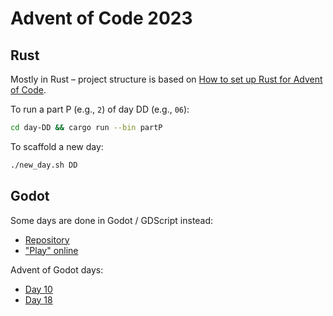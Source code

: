 # Advent of Code 2023

## Rust

Mostly in Rust – project structure is based on [How to set up Rust for Advent of Code](https://www.youtube.com/watch?v=fEQv-cqzbPg).

To run a part P (e.g., `2`) of day DD (e.g., `06`):

```bash
cd day-DD && cargo run --bin partP
```

To scaffold a new day:

```bash
./new_day.sh DD
```

## Godot

Some days are done in Godot / GDScript instead:

- [Repository](https://github.com/MikulasZelinka/advent-of-godot-2023)
- ["Play" online](https://advent-of-godot-2023.netlify.app/)

Advent of Godot days:

- [Day 10](https://github.com/MikulasZelinka/advent-of-godot-2023/blob/7ab87545216b8aa769f2539f628c524f6a4f842d/scenes/day-10/map.gd)
- [Day 18](https://github.com/MikulasZelinka/advent-of-godot-2023/blob/7ab87545216b8aa769f2539f628c524f6a4f842d/scenes/day-18/day_18.gd)
